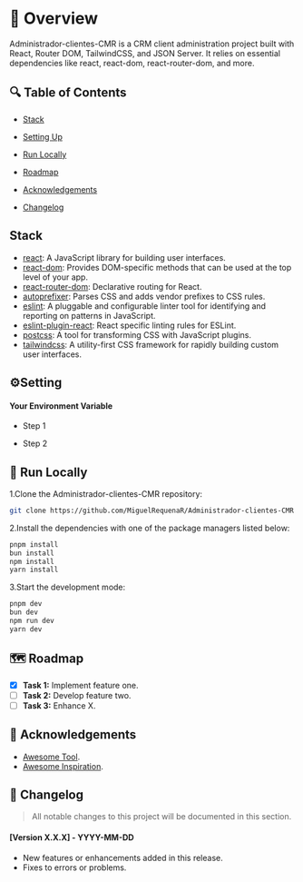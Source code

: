 # 📌 Overview

Administrador-clientes-CMR is a CRM client administration project built with React, Router DOM, TailwindCSS, and JSON Server. It relies on essential dependencies like react, react-dom, react-router-dom, and more.

## 🔍 Table of Contents

* [Stack](#stack)

* [Setting Up](#setting)

* [Run Locally](#run-locally)

* [Roadmap](#roadmap)

* [Acknowledgements](#acknowledgements)

* [Changelog](#changelog)

## Stack

- [react](https://reactjs.org/): A JavaScript library for building user interfaces.
- [react-dom](https://reactjs.org/docs/react-dom.html): Provides DOM-specific methods that can be used at the top level of your app.
- [react-router-dom](https://reactrouter.com/web/guides/quick-start): Declarative routing for React.
- [autoprefixer](https://autoprefixer.github.io/): Parses CSS and adds vendor prefixes to CSS rules.
- [eslint](https://eslint.org/): A pluggable and configurable linter tool for identifying and reporting on patterns in JavaScript.
- [eslint-plugin-react](https://www.npmjs.com/package/eslint-plugin-react): React specific linting rules for ESLint.
- [postcss](https://postcss.org/): A tool for transforming CSS with JavaScript plugins.
- [tailwindcss](https://tailwindcss.com/): A utility-first CSS framework for rapidly building custom user interfaces.

## ⚙️Setting

#### Your Environment Variable

- Step 1

- Step 2

## 🚀 Run Locally
1.Clone the Administrador-clientes-CMR repository:
```sh
git clone https://github.com/MiguelRequenaR/Administrador-clientes-CMR
```
2.Install the dependencies with one of the package managers listed below:
```bash
pnpm install
bun install
npm install
yarn install
```
3.Start the development mode:
```bash
pnpm dev
bun dev
npm run dev
yarn dev
```

## 🗺️ Roadmap
- [X] **Task 1:** Implement feature one.
- [   ] **Task 2:** Develop feature two.
- [   ] **Task 3:** Enhance X.

## 🙏 Acknowledgements
- [Awesome Tool](https://awesometool.link).
- [Awesome Inspiration](https://awesomeinsp.link).

## 📜 Changelog
> All notable changes to this project will be documented in this section.
#### [Version X.X.X] - YYYY-MM-DD
- New features or enhancements added in this release.
- Fixes to errors or problems.

